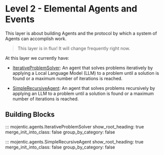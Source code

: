 # Level 2 - Elemental Agents and Events

This layer is about building Agents and the protocol by which a system of Agents can accomplish work.

> This layer is in flux! It will change frequently right now.

At this layer we currently have:

- [IterativeProblemSolver](api_2.md#mojentic.agents.IterativeProblemSolver): An agent that solves problems iteratively by applying a Local Language Model (LLM) to a problem until a solution is found or a maximum number of iterations is reached.

- [SimpleRecursiveAgent](api_2.md#mojentic.agents.SimpleRecursiveAgent): An agent that solves problems recursively by applying an LLM to a problem until a solution is found or a maximum number of iterations is reached.

## Building Blocks

::: mojentic.agents.IterativeProblemSolver
  show_root_heading: true
  merge_init_into_class: false
  group_by_category: false

::: mojentic.agents.SimpleRecursiveAgent
  show_root_heading: true
  merge_init_into_class: false
  group_by_category: false
